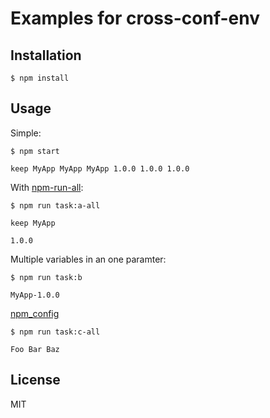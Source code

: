 # Examples for cross-conf-env

## Installation

```
$ npm install
```

## Usage

Simple:

```
$ npm start

keep MyApp MyApp MyApp 1.0.0 1.0.0 1.0.0
```

With [npm-run-all](https://www.npmjs.com/package/npm-run-all):

```
$ npm run task:a-all

keep MyApp

1.0.0
```

Multiple variables in an one paramter:

```
$ npm run task:b

MyApp-1.0.0
```

[npm_config](https://docs.npmjs.com/misc/config)

```
$ npm run task:c-all

Foo Bar Baz
```

## License

MIT
